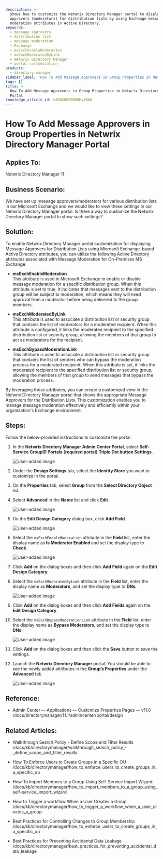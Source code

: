 ```yaml
---
description: >-
  Shows how to customize the Netwrix Directory Manager portal to display message
  approvers (moderators) for distribution lists by using Exchange message
  moderation attributes in Active Directory.
keywords:
  - message approvers
  - distribution list
  - message moderation
  - Exchange
  - msExchEnableModeration
  - mxExchModeratedByLink
  - Netwrix Directory Manager
  - portal customization
products:
  - directory-manager
sidebar_label: 'How To Add Message Approvers in Group Properties in Netwrix Directory Manager Portal'
tags: []
title: >-
  How To Add Message Approvers in Group Properties in Netwrix Directory Manager
  Portal
knowledge_article_id: kA0Qk0000000HyXKAU
---
```


# How To Add Message Approvers in Group Properties in Netwrix Directory Manager Portal

## Applies To:

Netwrix Directory Manager 11

## Business Scenario:

We have set up message approvers/moderators for various distribution lists in our Microsoft Exchange and we would like to view these settings in our Netwrix Directory Manager portal. Is there a way to customize the Netwrix Directory Manager portal to show such settings?

## Solution:

To enable Netwrix Directory Manager portal customization for displaying Message Approvers for Distribution Lists using Microsoft Exchange-based Active Directory attributes, you can utilize the following Active Directory attributes associated with Message Moderation for On-Premises MS Exchange:

- **msExchEnableModeration**  
  This attribute is used in Microsoft Exchange to enable or disable message moderation for a specific distribution group. When this attribute is set to true, it indicates that messages sent to the distribution group will be subject to moderation, which means they will need approval from a moderator before being delivered to the group members.

- **msExchModeratedByLink**  
  This attribute is used to associate a distribution list or security group that contains the list of moderators for a moderated recipient. When this attribute is configured, it links the moderated recipient to the specified distribution list or security group, allowing the members of that group to act as moderators for the recipient.

- **msExchBypassModerationLink**  
  This attribute is used to associate a distribution list or security group that contains the list of senders who can bypass the moderation process for a moderated recipient. When this attribute is set, it links the moderated recipient to the specified distribution list or security group, allowing the members of that group to send messages that bypass the moderation process.

By leveraging these attributes, you can create a customized view in the Netwrix Directory Manager portal that shows the appropriate Message Approvers for the Distribution Lists. This customization enables you to manage message moderation effectively and efficiently within your organization's Exchange environment.

## Steps:

Follow the below-provided instructions to customize the portal:

1. In the **Netwrix Directory Manager Admin Center Portal**, select **Self-Service** **GroupID Portals** **[required portal]** **Triple Dot button** **Settings**.

   ![User-added image](images/ka0Qk000000D2Dh_0EMQk000001gaph.png)

2. Under the **Design Settings** tab, select the **Identity Store** you want to customize in the portal.

3. On the **Properties** tab, select **Group** from the **Select Directory Object** list.

4. Select **Advanced** in the **Name** list and click **Edit**.

   ![User-added image](images/ka0Qk000000D2Dh_0EMQk000001garJ.png)

5. On the **Edit Design Category** dialog box, click **Add Field**.

   ![User-added image](images/ka0Qk000000D2Dh_0EMQk000001gasv.png)

6. Select the `mxExchEnableModeration` attribute in the **Field** list, enter the display name as **Is Moderator Enabled** and set the display type to **Check**.

   ![User-added image](images/ka0Qk000000D2Dh_0EMQk000001gauX.png)

7. Click **Add** on the dialog boxes and then click **Add Field** again on the **Edit Design Category**.

8. Select the `mxExchModeratedByLink` attribute in the **Field** list, enter the display name as **Moderators**, and set the display type to **DNs**.

   ![User-added image](images/ka0Qk000000D2Dh_0EMQk000001gaxl.png)

9. Click **Add** on the dialog boxes and then click **Add Fields** again on the **Edit Design Category**.

10. Select the `mxExchBypassModerationLink` attribute in the **Field** list, enter the display name as **Bypass Moderators**, and set the display type to **DNs**.

    ![User-added image](images/ka0Qk000000D2Dh_0EMQk000001gazN.png)

11. Click **Add** on the dialog boxes and then click the **Save** button to save the settings.

12. Launch the **Netwrix Directory Manager** portal. You should be able to see the newly added attributes in the **Group’s Properties** under the **Advanced** tab.

    ![User-added image](images/ka0Qk000000D2Dh_0EMQk000001gb0z.png)

## Reference:

- Admin Center — Applications — Customize Properties Pages — v11.0  
  /docs/directorymanager/11.1/admincenter/portal/design

## Related Articles:

- Walkthrough Search Policy - Define Scope and Filter Results  
  /docs/kb/directorymanager/walkthrough_search_policy_-_define_scope_and_filter_results

- How To Enforce Users to Create Groups in a Specific OU  
  /docs/kb/directorymanager/how_to_enforce_users_to_create_groups_in_a_specific_ou

- How To Import Members to a Group Using Self-Service Import Wizard  
  /docs/kb/directorymanager/how_to_import_members_to_a_group_using_self-service_import_wizard

- How to Trigger a workflow When a User Сreates a Group  
  /docs/kb/directorymanager/how_to_trigger_a_workflow_when_a_user_сreates_a_group

- Best Practices for Controlling Changes to Group Membership  
  /docs/kb/directorymanager/how_to_enforce_users_to_create_groups_in_a_specific_ou

- Best Practices for Preventing Accidental Data Leakage  
  /docs/kb/directorymanager/best_practices_for_preventing_accidental_data_leakage
